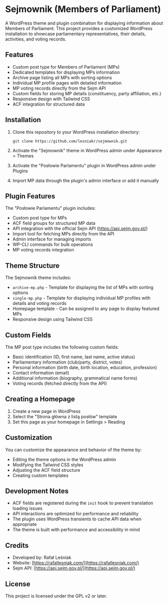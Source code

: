 # Sejmownik (Members of Parliament)

A WordPress theme and plugin combination for displaying information about Members of Parliament. This project provides a customized WordPress installation to showcase parliamentary representatives, their details, activities, and voting records.

## Features

- Custom post type for Members of Parliament (MPs)
- Dedicated templates for displaying MPs information
- Archive page listing all MPs with sorting options
- Individual MP profile pages with detailed information
- MP voting records directly from the Sejm API
- Custom fields for storing MP details (constituency, party affiliation, etc.)
- Responsive design with Tailwind CSS
- ACF integration for structured data

## Installation

1. Clone this repository to your WordPress installation directory:
   ```
   git clone https://github.com/lesniakr/sejmownik.git
   ```

2. Activate the "Sejmownik" theme in WordPress admin under Appearance > Themes

3. Activate the "Posłowie Parlamentu" plugin in WordPress admin under Plugins

4. Import MP data through the plugin's admin interface or add it manually

## Plugin Features

The "Posłowie Parlamentu" plugin includes:

- Custom post type for MPs
- ACF field groups for structured MP data
- API integration with the official Sejm API (https://api.sejm.gov.pl/)
- Import tool for fetching MPs directly from the API
- Admin interface for managing imports
- WP-CLI commands for bulk operations
- MP voting records integration

## Theme Structure

The Sejmownik theme includes:

- `archive-mp.php` - Template for displaying the list of MPs with sorting options
- `single-mp.php` - Template for displaying individual MP profiles with details and voting records
- Homepage template - Can be assigned to any page to display featured MPs
- Responsive design using Tailwind CSS

## Custom Fields

The MP post type includes the following custom fields:

- Basic identification (ID, first name, last name, active status)
- Parliamentary information (club/party, district, votes)
- Personal information (birth date, birth location, education, profession)
- Contact information (email)
- Additional information (biography, grammatical name forms)
- Voting records (fetched directly from the API)

## Creating a Homepage

1. Create a new page in WordPress
2. Select the "Strona główna z listą posłów" template
3. Set this page as your homepage in Settings > Reading

## Customization

You can customize the appearance and behavior of the theme by:

- Editing the theme options in the WordPress admin
- Modifying the Tailwind CSS styles
- Adjusting the ACF field structure
- Creating custom templates

## Development Notes

- ACF fields are registered during the `init` hook to prevent translation loading issues
- API interactions are optimized for performance and reliability
- The plugin uses WordPress transients to cache API data when appropriate
- The theme is built with performance and accessibility in mind

## Credits

- Developed by: Rafał Leśniak
- Website: [https://rafallesniak.com/](https://rafallesniak.com/)
- Sejm API: [https://api.sejm.gov.pl/](https://api.sejm.gov.pl/)

## License

This project is licensed under the GPL v2 or later.
